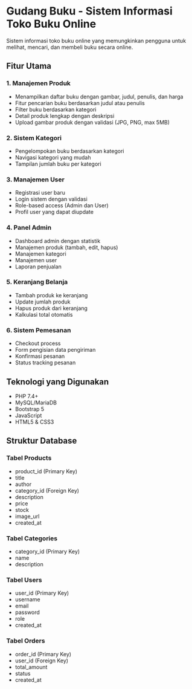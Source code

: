 # Gudang Buku - Sistem Informasi Toko Buku Online

Sistem informasi toko buku online yang memungkinkan pengguna untuk melihat, mencari, dan membeli buku secara online.

## Fitur Utama

### 1. Manajemen Produk
- Menampilkan daftar buku dengan gambar, judul, penulis, dan harga
- Fitur pencarian buku berdasarkan judul atau penulis
- Filter buku berdasarkan kategori
- Detail produk lengkap dengan deskripsi
- Upload gambar produk dengan validasi (JPG, PNG, max 5MB)

### 2. Sistem Kategori
- Pengelompokan buku berdasarkan kategori
- Navigasi kategori yang mudah
- Tampilan jumlah buku per kategori

### 3. Manajemen User
- Registrasi user baru
- Login sistem dengan validasi
- Role-based access (Admin dan User)
- Profil user yang dapat diupdate

### 4. Panel Admin
- Dashboard admin dengan statistik
- Manajemen produk (tambah, edit, hapus)
- Manajemen kategori
- Manajemen user
- Laporan penjualan

### 5. Keranjang Belanja
- Tambah produk ke keranjang
- Update jumlah produk
- Hapus produk dari keranjang
- Kalkulasi total otomatis

### 6. Sistem Pemesanan
- Checkout process
- Form pengisian data pengiriman
- Konfirmasi pesanan
- Status tracking pesanan

## Teknologi yang Digunakan

- PHP 7.4+
- MySQL/MariaDB
- Bootstrap 5
- JavaScript
- HTML5 & CSS3

## Struktur Database

### Tabel Products
- product_id (Primary Key)
- title
- author
- category_id (Foreign Key)
- description
- price
- stock
- image_url
- created_at

### Tabel Categories
- category_id (Primary Key)
- name
- description

### Tabel Users
- user_id (Primary Key)
- username
- email
- password
- role
- created_at

### Tabel Orders
- order_id (Primary Key)
- user_id (Foreign Key)
- total_amount
- status
- created_at

